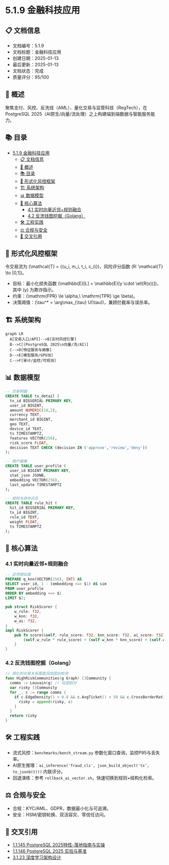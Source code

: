# 5.1.9 金融科技应用

## 📋 文档信息

- 文档编号：5.1.9
- 文档标题：金融科技应用
- 创建日期：2025-01-13
- 最后更新：2025-01-13
- 文档状态：完成
- 质量评分：95/100

## 🎯 概述

聚焦支付、风控、反洗钱（AML）、量化交易与监管科技（RegTech），在PostgreSQL 2025（AI原生/向量/流处理）之上构建端到端数据与智能服务能力。

## 📚 目录

- [5.1.9 金融科技应用](#519-金融科技应用)
  - [📋 文档信息](#-文档信息)
  - [🎯 概述](#-概述)
  - [📚 目录](#-目录)
  - [🔬 形式化风控框架](#-形式化风控框架)
  - [🏗️ 系统架构](#️-系统架构)
  - [📊 数据模型](#-数据模型)
  - [🤖 核心算法](#-核心算法)
    - [4.1 实时向量近邻+规则融合](#41-实时向量近邻规则融合)
    - [4.2 反洗钱图挖掘（Golang）](#42-反洗钱图挖掘golang)
  - [🛠️ 工程实践](#️-工程实践)
  - [⚖️ 合规与安全](#️-合规与安全)
  - [🔗 交叉引用](#-交叉引用)

## 🔬 形式化风控框架

令交易流为 \(\mathcal{T} = \{(u_i, m_i, t_i, c_i)\}\)，风险评分函数 \(R: \mathcal{T} \to [0,1]\)。

- 目标：最小化损失函数 \(\mathbb{E}[L] = \mathbb{E}[y \cdot \ell(R(x))]\)，其中 \(y\) 为欺诈指示。
- 约束：\(\mathrm{FPR} \le \alpha,\ \mathrm{TPR} \ge \beta\)。
- 决策阈值：\(\tau^* = \arg\max_{\tau} U(\tau)\)，兼顾拦截率与误杀率。

## 🏗️ 系统架构

```mermaid
graph LR
  A[交易入口/API]-->B[实时风控引擎]
  B-->C[(PostgreSQL 2025\n向量/流/AI)]
  C-->D[特征服务与画像]
  D-->E[模型服务/GPU池]
  C-->F[审计/监控/可观测]
```

## 📊 数据模型

```sql
-- 交易明细
CREATE TABLE tx_detail (
  tx_id BIGSERIAL PRIMARY KEY,
  user_id BIGINT,
  amount NUMERIC(18,2),
  currency TEXT,
  merchant_id BIGINT,
  geo TEXT,
  device_id TEXT,
  ts TIMESTAMPTZ,
  features VECTOR(256),
  risk_score FLOAT,
  decision TEXT CHECK (decision IN ('approve','review','deny'))
);

-- 用户画像
CREATE TABLE user_profile (
  user_id BIGINT PRIMARY KEY,
  stat_json JSONB,
  embedding VECTOR(256),
  last_update TIMESTAMPTZ
);

-- 规则与命中日志
CREATE TABLE rule_hit (
  hit_id BIGSERIAL PRIMARY KEY,
  tx_id BIGINT,
  rule_id TEXT,
  weight FLOAT,
  ts TIMESTAMPTZ
);
```

## 🤖 核心算法

### 4.1 实时向量近邻+规则融合

```sql
-- 近邻相似度
PREPARE q_knn(VECTOR(256), INT) AS
SELECT user_id, 1 - (embedding <=> $1) AS sim
FROM user_profile
ORDER BY embedding <=> $1
LIMIT $2;
```

```rust
pub struct RiskScorer {
    w_rule: f32,
    w_knn: f32,
    w_ai: f32,
}
impl RiskScorer {
    pub fn score(&self, rule_score: f32, knn_score: f32, ai_score: f32) -> f32 {
        (self.w_rule * rule_score) + (self.w_knn * knn_score) + (self.w_ai * ai_score)
    }
}
```

### 4.2 反洗钱图挖掘（Golang）

```go
// 简化的交易关系图高风险团伙检测
func HighRiskCommunities(g Graph) []Community {
  comms := Louvain(g) // 社团划分
  var risky []Community
  for _, c := range comms {
    if c.EdgeDensity() > 0.8 && c.AvgTicket() < 50 && c.CrossBorderRatio() > 0.3 {
      risky = append(risky, c)
    }
  }
  return risky
}
```

## 🛠️ 工程实践

- 流式风控：`benchmarks/bench_stream.py` 参数化窗口查询，监控P95与丢失率。
- AI原生推理：`ai_inference('fraud_cls', json_build_object('tx', to_jsonb(t)))` 内联评分。
- 回退演练：参考 `rollback_ai_vector.sh`，快速切换到规则+结构化检索。

## ⚖️ 合规与安全

- 合规：KYC/AML、GDPR，数据最小化与可追溯。
- 安全：HSM/密钥轮换、双活容灾、零信任访问。

## 🔗 交叉引用

- [1.1.145 PostgreSQL 2025特性-落地指南与实操](../../1-数据库系统/1.1-PostgreSQL/1.1.145-PostgreSQL-2025特性-落地指南与实操.md)
- [1.1.146 PostgreSQL 2025 实验与基准](../../1-数据库系统/1.1-PostgreSQL/1.1.146-PostgreSQL-2025-实验与基准.md)
- [3.1.23 深度学习架构设计](../../3-数据模型与算法/3.1-数据科学基础理论/3.1.23-深度学习架构设计.md)
